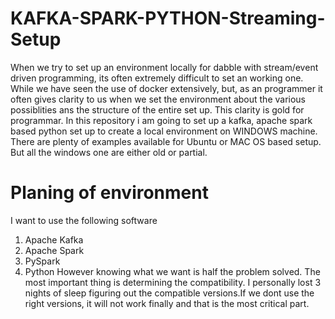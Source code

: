 # KAFKA-SPARK-PYTHON-Streaming-Setup

When we try to set up an environment locally for dabble with stream/event driven programming, its often extremely difficult to set an working one. While we have seen the use of docker extensively, but, as an programmer it often gives clarity to us when we set the environment about the various possiblities ans the structure of the entire set up. This clarity is gold for programmar. In this repository i am going to set up a kafka, apache spark based python set up to create a local environment on WINDOWS machine. There are plenty of examples available for Ubuntu or MAC OS based setup. But all the windows one are either old or partial.

# Planing of environment

I want to use the following software
1. Apache Kafka
2. Apache Spark
3. PySpark
4. Python 
However knowing what we want is half the problem solved. The most important thing is determining the compatibility. I personally lost 3 nights of sleep figuring out the compatible versions.If we dont use the right versions, it will not work finally and that is the most critical part. 

